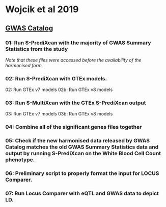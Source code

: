 # Wojcik et al 2019

## [GWAS Catalog](https://www.ebi.ac.uk/gwas/publications/31217584)


### 01: Run S-PrediXcan with the majority of GWAS Summary Statistics from the study
*Note that these files were accessed before the availability of the harmonised form.*

### 02: Run S-PrediXcan with GTEx models.
02: Run GTEx v7 models
02b: Run GTEx v8 models

### 03: Run S-MultiXcan with the GTEx S-PrediXcan output
03: Run GTEx v7 models
03b: Run GTEx v8 models

### 04: Combine all of the significant genes files together

### 05: Check if the new harmonised data released by GWAS Catalog matches the old GWAS Summary Statistics data and output by running S-PrediXcan on the White Blood Cell Count phenotype.

### 06: Preliminary script to properly format the input for LOCUS Comparer. 

### 07: Run Locus Comparer with eQTL and GWAS data to depict LD.

